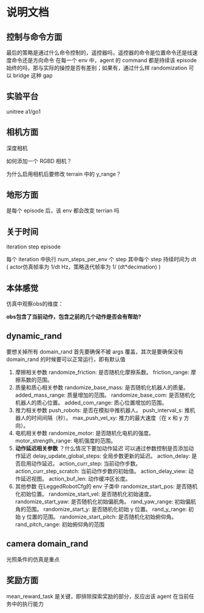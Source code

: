 # 说明文档

## 控制与命令方面

最后的策略是通过什么命令控制的，遥控器吗，遥控器的命令是位置命令还是线速度命令还是方向命令
在每一个 env 中，agent 的 command 都是持续该 episode 始终的吗，那与实际的操控是否有差别；如果有，通过什么样 randomization 可以 bridge 这种 gap

## 实验平台

unitree a1/go1

## 相机方面

深度相机

如何添加一个 RGBD 相机？

为什么启用相机后要修改 terrain 中的 y_range？

## 地形方面

是每个 episode 后，该 env 都会改变 terrian 吗

## 关于时间

iteration step episode

每个 iteration 中执行 num_steps_per_env 个 step
其中每个 step 持续时间为 dt ( actor仿真帧率为 1/dt Hz，策略迭代帧率为 1/ (dt*decimation) )

## 本体感觉

仿真中观察obs的维度：

**obs包含了当前动作，包含之前的几个动作是否会有帮助?**

## dynamic_rand

要想关掉所有 domain_rand 首先要确保不被 args 覆盖，其次是要确保没有 domain_rand 的时候要可以正常运行，即有默认值

1. 摩擦相关参数
    randomize_friction: 是否随机化摩擦系数。
    friction_range: 摩擦系数的范围。
2. 质量和质心相关参数
    randomize_base_mass: 是否随机化机器人的质量。
    added_mass_range: 质量增加的范围。
    randomize_base_com: 是否随机化机器人的质心位置。
    added_com_range: 质心位置增加的范围。
3. 推力相关参数
    push_robots: 是否在模拟中推机器人。
    push_interval_s: 推机器人的时间间隔（秒）。
    max_push_vel_xy: 推力的最大速度（在 x 和 y 方向）。
4. 电机相关参数
    randomize_motor: 是否随机化电机的强度。
    motor_strength_range: 电机强度的范围。
5. **动作延迟相关参数** ？什么情况下要加动作延迟 可以通过参数控制是否添加动作延迟
    delay_update_global_steps: 全局步数更新的延迟。
    action_delay: 是否启用动作延迟。
    action_curr_step: 当前动作步数。
    action_curr_step_scratch: 当前动作步数的初始值。
    action_delay_view: 动作延迟视图。
    action_buf_len: 动作缓冲区长度。
6. 其他参数 在LeggedRobotCfg的 env 子类中
    randomize_start_pos: 是否随机化初始位置。
    randomize_start_vel: 是否随机化初始速度。
    randomize_start_yaw: 是否随机化初始偏航角。
    rand_yaw_range: 初始偏航角的范围。
    randomize_start_y: 是否随机化初始 y 位置。
    rand_y_range: 初始 y 位置的范围。
    randomize_start_pitch: 是否随机化初始俯仰角。
    rand_pitch_range: 初始俯仰角的范围

## camera domain_rand

光照条件的仿真是重点


## 奖励方面

mean_reward_task 是关键，即排除探索奖励的部分，反应出该 agent 在当前任务中的执行能力



